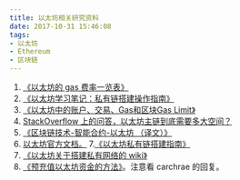```yaml
---
title: 以太坊相关研究资料
date: 2017-10-31 15:46:08
tags:
- 以太坊
- Ethereum
- 区块链
---
```


1. [《以太坊的 gas 费率一览表》][1]
2. [《以太坊学习笔记：私有链搭建操作指南》][2]
3. [《以太坊中的账户、交易、Gas和区块Gas Limit》][3]
4. [StackOverflow 上的问答，以太坊主链到底需要多大空间？][4]
5. [《区块链技术-智能合约-以太坊 （译文）》][5]
6. [以太坊官方文档。][6]
7.[《以太坊私有链搭建指南》][7]
8. [《以太坊关于搭建私有网络的 wiki》][8]
9. [《预充值以太坊资金的方法》][9]。注意看 carchrae 的回复。 


  [1]: https://docs.google.com/spreadsheets/d/1m89CVujrQe5LAFJ8-YAUCcNK950dUzMQPMJBxRtGCqs/edit#gid=0
  [2]: https://my.oschina.net/u/2349981/blog/865256
  [3]: http://ethfans.org/posts/479
  [4]: https://ethereum.stackexchange.com/questions/143/what-are-the-ethereum-disk-space-needs
  [5]: http://ethfans.org/posts/block-chain-technology-smart-contracts-and-ethereum
  [6]: http://ethdocs.org/en/latest/introduction/index.html
  [7]: https://g2ex.github.io/2017/09/12/ethereum-guidance/
  [8]: https://github.com/ethereum/go-ethereum/wiki/Private-network
  [9]: https://github.com/ethereum/go-ethereum/issues/14831#issuecomment-318687147